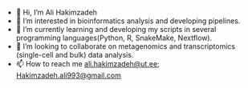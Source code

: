 - 👋 Hi, I’m Ali Hakimzadeh
- 👀 I’m interested in bioinformatics analysis and developing pipelines.
- 🌱 I’m currently learning and developing my scripts in several programming languages(Python, R, SnakeMake, Nextflow). 
- 💞️ I’m looking to collaborate on metagenomics and transcriptomics (single-cell and bulk) data analysis.
- 📫 How to reach me 
ali.hakimzadeh@ut.ee; Hakimzadeh.ali993@gmail.com

<!---
alihkz94/alihkz94 is a ✨ special ✨ repository because its `README.md` (this file) appears on your GitHub profile.
You can click the Preview link to take a look at your changes.
--->
